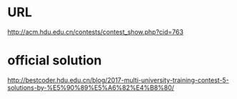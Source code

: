 # URL
http://acm.hdu.edu.cn/contests/contest_show.php?cid=763

# official solution
http://bestcoder.hdu.edu.cn/blog/2017-multi-university-training-contest-5-solutions-by-%E5%90%89%E5%A6%82%E4%B8%80/
